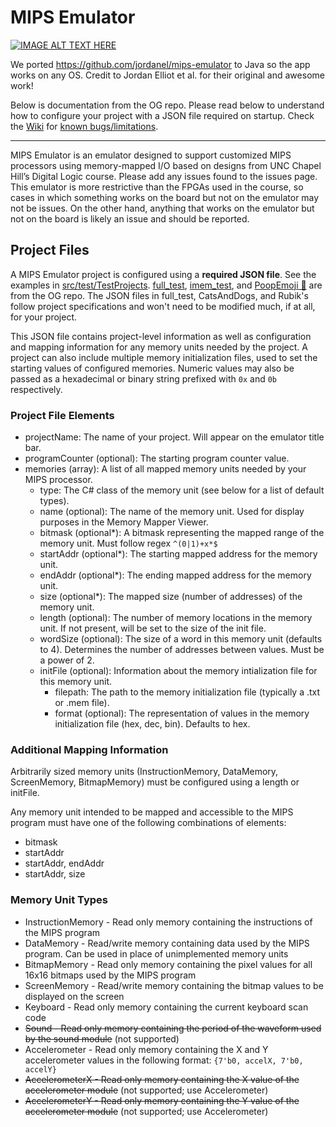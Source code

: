 # MIPS Emulator

[![IMAGE ALT TEXT HERE](https://img.youtube.com/vi/qVxx6SMaJdg/0.jpg)](https://www.youtube.com/watch?v=qVxx6SMaJdg)

We ported https://github.com/jordanel/mips-emulator to Java so the app works on any OS. Credit to Jordan Elliot et al. for their original and awesome work!

Below is documentation from the OG repo. Please read below to understand how to configure your project with a JSON file required on startup. Check the [Wiki](https://github.com/madiali/mips-emulator/wiki) for [known bugs/limitations](https://github.com/madiali/mips-emulator/wiki/Known-bugs-and-limitations).

---

MIPS Emulator is an emulator designed to support customized MIPS processors using memory-mapped I/O based on designs from UNC Chapel Hill’s Digital Logic course. Please add any issues found to the issues page. This emulator is more restrictive than the FPGAs used in the course, so cases in which something works on the board but not on the emulator may not be issues. On the other hand, anything that works on the emulator but not on the board is likely an issue and should be reported.

## Project Files ##

A MIPS Emulator project is configured using a **required JSON file**. See the examples in [src/test/TestProjects](https://github.com/madiali/mips-emulator/tree/main/src/test/TestProjects). [full_test](https://github.com/madiali/mips-emulator/tree/main/src/test/TestProjects/full_test), [imem_test](https://github.com/madiali/mips-emulator/tree/main/src/test/TestProjects/imem_test), and [PoopEmoji 💩](https://github.com/madiali/mips-emulator/tree/main/src/test/TestProjects/PoopEmoji) are from the OG repo. The JSON files in full_test, CatsAndDogs, and Rubik's follow project specifications and won't need to be modified much, if at all, for your project.

This JSON file contains project-level information as well as configuration and mapping information for any memory units needed by the project. A project can also include multiple memory initialization files, used to set the starting values of configured memories. Numeric values may also be passed as a hexadecimal or binary string prefixed with `0x` and `0b` respectively.

### Project File Elements ###

- projectName: The name of your project. Will appear on the emulator title bar.
- programCounter (optional): The starting program counter value.
- memories (array): A list of all mapped memory units needed by your MIPS processor.
    - type: The C# class of the memory unit (see below for a list of default types).
    - name (optional): The name of the memory unit. Used for display purposes in the Memory Mapper Viewer.
    - bitmask (optional*): A bitmask representing the mapped range of the memory unit. Must follow regex `^(0|1)+x*$`
    - startAddr (optional*): The starting mapped address for the memory unit.
    - endAddr (optional*): The ending mapped address for the memory unit.
    - size (optional*): The mapped size (number of addresses) of the memory unit.
    - length (optional): The number of memory locations in the memory unit. If not present, will be set to the size of the init file.
    - wordSize (optional): The size of a word in this memory unit (defaults to 4). Determines the number of addresses between values. Must be a power of 2.
    - initFile (optional): Information about the memory intialization file for this memory unit.
        - filepath: The path to the memory initialization file (typically a .txt or .mem file).
        - format (optional): The representation of values in the memory initialization file (hex, dec, bin). Defaults to hex.

### Additional Mapping Information ###

Arbitrarily sized memory units (InstructionMemory, DataMemory, ScreenMemory, BitmapMemory) must be configured using a length or initFile.

Any memory unit intended to be mapped and accessible to the MIPS program must have one of the following combinations of elements:
- bitmask
- startAddr
- startAddr, endAddr
- startAddr, size

### Memory Unit Types ###

- InstructionMemory - Read only memory containing the instructions of the MIPS program
- DataMemory - Read/write memory containing data used by the MIPS program. Can be used in place of unimplemented memory units
- BitmapMemory - Read only memory containing the pixel values for all 16x16 bitmaps used by the MIPS program
- ScreenMemory - Read/write memory containing the bitmap values to be displayed on the screen
- Keyboard - Read only memory containing the current keyboard scan code
- ~~Sound - Read only memory containing the period of the waveform used by the sound module~~ (not supported)
- Accelerometer - Read only memory containing the X and Y accelerometer values in the following format: `{7'b0, accelX, 7'b0, accelY}`
- ~~AccelerometerX - Read only memory containing the X value of the accelerometer module~~ (not supported; use Accelerometer)
- ~~AccelerometerY - Read only memory containing the Y value of the accelerometer module~~ (not supported; use Accelerometer)
